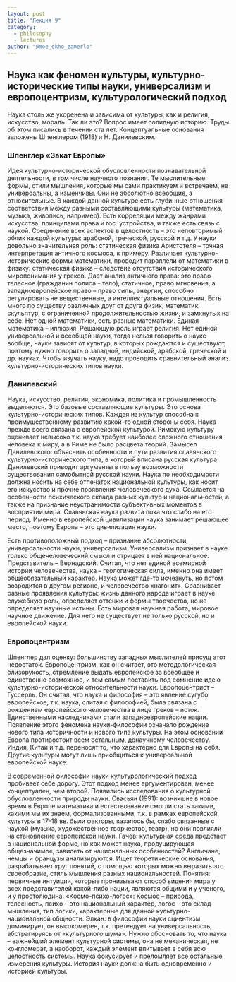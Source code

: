 ```yaml
---
layout: post
title: "Лекция 9"
category:
  - philosophy
  - lectures
author: "@moe_ekho_zamerlo"
---
```


## Наука как феномен культуры, культурно-исторические типы науки, универсализм и европоцентризм, культурологический подход
Наука столь же укоренена и зависима от культуры, как и религия, искусство, мораль. Так ли это? Вопрос имеет солидную историю. Труды об этом писались в течении ста лет. Концептуальные основания заложены Шпенглером (1918) и Н. Данилевским.

### Шпенглер «Закат Европы»
Идея культурно-исторической обусловленности познавательной деятельности, в том числе научного познания. Те мыслительные формы, стили мышления, которые мы сами практикуем и встречаем, не универсальны, а изменчивы. Они не абсолютно всеобщие, а относительные. В каждой данной культуре есть глубинные отношения соответствия между разными составляющими культуры (математика, музыка, живопись, например). Есть корреляции между жанрами искусства, принципами права и гос. устройства, и также есть связь с наукой. Соединение всех аспектов в целостность – это неповторимый облик каждой культуры: арабской, греческой, русской и т.д. У науки довольно значительная роль: статическая физика Аристотеля – точная интерпретация античного космоса, к примеру. Различает культурно-исторические формы математики, проводит параллели от математики в физику: статическая физика – следствие отсутствия исторического миропонимания у греков. Дает анализ античного права: это право телесное (гражданин полиса - тело), статичное, право мгновения, а западноевропейское право – право силы, энергии, способно регулировать не вещественные, а интеллектуальные отношения. Есть много по существу различных друг от друга физик, математик, скульптур, с ограниченной продолжительностью жизни, и замкнутых на себе. Нет одной математики, есть разные математики. Единая математика – иллюзия. Решающую роль играет религия. Нет единой универсальной и всеобщей науки, тогда нельзя говорить о науке вообще, науки зависят от культур, в которых рождаются и существуют, поэтому нужно говорить о западной, индийской, арабской, греческой и др. науках. Чтобы изучать науку, надо проводить сравнительный анализ культурно-исторических типов науки.

### Данилевский
Наука, искусство, религия, экономика, политика и промышленность выделяются. Это базовые составляющие культуры. Это основа культурно-исторических типов. Каждая из культур способна к преимущественному развитию какой-то одной стороны себя. Наука прежде всего связана с европейской культурой. Римскую культуру оценивает невысоко т.к. наука требует наиболее сложного отношения человека к миру, а в Риме не было расцвета теорий. Замысел Данилевского: объяснить особенности и пути развития славянского культурно-исторического типа, в который вписана русская культура. Данилевский приводит аргументы в пользу возможности существования самобытной русской науки. Наука по необходимости должна носить на себе отпечаток национальной культуры, как носит его искусство и прочие проявления человеческого духа. Ссылается на особенности психического склада разных культур и национальностей, а также на признание неустранимости субъективных моментов в восприятии мира. Славянская наука развита пока что слабо на его период. Именно в европейской цивилизации наука занимает решающее место, поэтому Европа – это цивилизация науки.

Есть противоположный подход – признание абсолютности, универсальности науки, универсализм. Универсализм признает в науке только общечеловеческий смысл и отрицает в ней национальное. Представитель – Вернадский. Считал, что нет единой всемирной истории человечества, наука – геологическая сила, именно она имеет общеобязательный характер. Наука может где-то исчезнуть, но потом возродится в другом регионе, и человечество «нагонит». Сравнивает разные проявления культуры: жизнь данного народа играет в науке служебную роль, определяет оттенки и формы творчества, но не определяет научные истины. Есть мировая научная работа, мировое научное движение. Для него не существует не только русской, но и европейской науки.

### Европоцентризм
Шпенглер дал оценку: большинству западных мыслителей присущ этот недостаток. Европоцентризм, как он считает, это методологическая близорукость, стремление выдать европейское за всеобщее и единственно возможное, и тем самым поставить под сомнение идею культурно-исторической относительности науки. Европоцентрист – Гуссерль. Он считал, что наука и философия – это явление сугубо европейское, т.к. наука, слитая с философией, была связана с рождением европейского человечества в лице греков – исток. Единственными наследниками стали западноевропейские нации. Появление этого феномена науки-философии означало рождение нового типа историчности и нового типа культуры. На этом основании Европа противостоит всем остальным, донаучному человечеству. Индия, Китай и т.д. переносят то, что характерно для Европы на себя. Другие культуры могут лишь приобщиться к универсальной европейской науке.

В современной философии науки культурологический подход пробивает себе дорогу. Этот подход менее аргументирован, менее концептуален, чем второй. Появились исследования о культурной обусловленности природы науки. Свасьян (1991): возникшие в новое время в Европе математика и естествознание смогли стать такими, какими мы их знаем, формализованными, т.к. в рамках европейской культуры в 17-18 вв. были факторы, казалось бы, слабо связанные с наукой (музыка, художественное творчество, театр), но они повлияли на становление европейской науки. Гачев: культурная среда предстает в национальной форме, но как может наука, продуцирующая общезначимое, зависеть от национальных особенностей? Англичане, немцы и французы анализируются. Ищет теоретические основания, разрабатывает круг понятий, с помощью которых можно выразить это своеобразие, стиль мышления разных национальностей. Понятия: первичные интуиции, которые пронизывают способ видения мира у всех представителей какой-либо нации, являются общими и у ученого, и у простолюдина. «Космо-психо-логос»: Космос – природа, телесность, психо – это национальный характер, логос – это склад мышления, тип логики, характерные для данной культурно-национальной общности. Элкан: в философии науки сциентизм доминирует, он высокомерен, т.к. претендует на универсальность, абстрагируясь от «культурного шума». Нужно обосновать то, что наука – важнейший элемент культурной системы, она не механическая, не конгломерат, а наоборот, каждый элемент впитывает в себя всю целостность системы. Наука фокусирует и преломляет все остальные измерения культуры. История науки должна быть одновременно и историей культуры.
